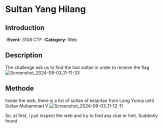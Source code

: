 # Sultan Yang Hilang
## Introduction
-**Event:** 3108 CTF
-**Category:** Web 

## Description
The challenge ask us to find the lost sultan in order to receive the flag
![Screenshot_2024-09-03_11-11-33](https://github.com/user-attachments/assets/bfae571f-e0f6-43bf-8eab-1146e0efabb2)

## Methode
Inside the web, there is a list of sultan of kelantan from Long Yunus until Sultan Muhammad V
![Screenshot_2024-09-03_11-12-11](https://github.com/user-attachments/assets/abceec40-33ba-471b-b85f-e9c9d7dd3fd1)

So, at first, i just inspect the web and try to find any clue or hint. Suddenly found <script> element inside html page.
![Screenshot_2024-09-03_11-12-34](https://github.com/user-attachments/assets/5a55489d-ac5b-4d0d-ab40-79293a11b7d3)

The script is to display the list of the sultans by fetching from a file.
![Screenshot_2024-09-03_11-12-51](https://github.com/user-attachments/assets/25cd05fe-f21e-41e9-bd61-bf89445a3265)

Then, I seacrh for a list fo sultan kelantan and compare it with the array inside the script.
![WhatsApp Image 2024-08-30 at 11 57 55_bf6c9f08](https://github.com/user-attachments/assets/cfc4ba9d-83bf-430f-aeb8-c85df954be88)

After that, I copy the path from script and paste ii into seacrh bar. Flag is there.
![Screenshot_2024-09-03_11-21-42](https://github.com/user-attachments/assets/d14f3e69-c774-4584-b094-463d8d2f96b9)
![Screenshot_2024-09-03_11-21-54](https://github.com/user-attachments/assets/6e56f720-ecd5-4b1c-a286-691a4bb8cba1)

## Flag
3108{putera_sulong_Sultan_Ahmad}
